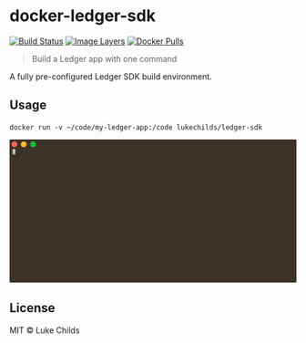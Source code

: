 
# docker-ledger-sdk

[![Build Status](https://travis-ci.com/lukechilds/docker-ledger-sdk.svg?branch=master)](https://travis-ci.com/lukechilds/docker-ledger-sdk)
[![Image Layers](https://images.microbadger.com/badges/image/lukechilds/ledger-sdk.svg)](https://microbadger.com/images/lukechilds/ledger-sdk)
[![Docker Pulls](https://img.shields.io/docker/pulls/lukechilds/ledger-sdk.svg)](https://hub.docker.com/r/lukechilds/ledger-sdk/)

> Build a Ledger app with one command

A fully pre-configured Ledger SDK build environment.

## Usage

```
docker run -v ~/code/my-ledger-app:/code lukechilds/ledger-sdk
```

<p align="center">
	<img src="demo.svg" width="720">
</p>

## License

MIT © Luke Childs
